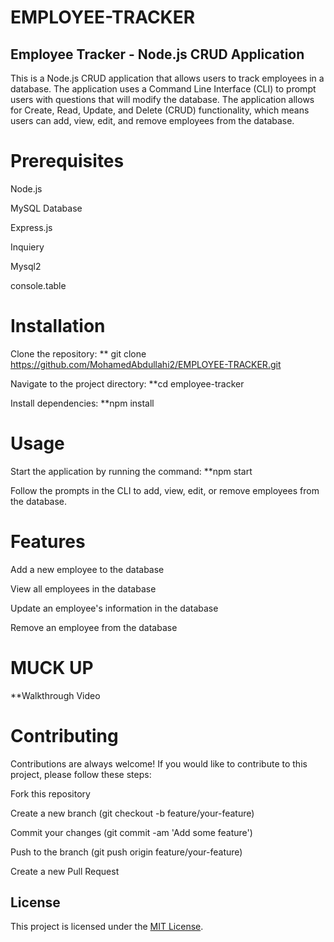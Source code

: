﻿# EMPLOYEE-TRACKER


## Employee Tracker - Node.js CRUD Application

This is a Node.js CRUD application that allows users to track employees in a database. The application uses a Command Line Interface (CLI) to prompt users with questions that will modify the database. The application allows for Create, Read, Update, and Delete (CRUD) functionality, which means users can add, view, edit, and remove employees from the database.

# Prerequisites

Node.js

MySQL Database

Express.js 

Inquiery 

Mysql2

console.table
 
 
# Installation

Clone the repository: ** git clone https://github.com/MohamedAbdullahi2/EMPLOYEE-TRACKER.git

Navigate to the project directory: **cd employee-tracker

Install dependencies: **npm install

# Usage
Start the application by running the command: **npm start

Follow the prompts in the CLI to add, view, edit, or remove employees from the database.

# Features

Add a new employee to the database

View all employees in the database

Update an employee's information in the database

Remove an employee from the database

# MUCK UP 


**Walkthrough Video         


# Contributing

Contributions are always welcome! If you would like to contribute to this project, please follow these steps:

Fork this repository

Create a new branch (git checkout -b feature/your-feature)

Commit your changes (git commit -am 'Add some feature')

Push to the branch (git push origin feature/your-feature)

Create a new Pull Request






## License

This project is licensed under the [MIT License](https://opensource.org/licenses/MIT). 



